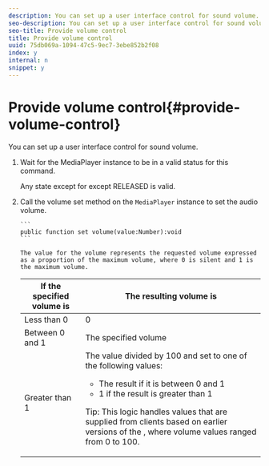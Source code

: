 ```yaml
---
description: You can set up a user interface control for sound volume.
seo-description: You can set up a user interface control for sound volume.
seo-title: Provide volume control
title: Provide volume control
uuid: 75db069a-1094-47c5-9ec7-3ebe852b2f08
index: y
internal: n
snippet: y
---
```


# Provide volume control{#provide-volume-control}

You can set up a user interface control for sound volume.

1. Wait for the MediaPlayer instance to be in a valid status for this command.

   Any state except for except RELEASED is valid.
1. Call the volume set method on the `MediaPlayer` instance to set the audio volume.

       ```    
       public function set volume(value:Number):void
       ```

       The value for the volume represents the requested volume expressed as a proportion of the maximum volume, where 0 is silent and 1 is the maximum volume.

    <table id="table_144A2B1260374FBE8D976194F602DDC7"> 
 <thead> 
  <tr> 
   <th colname="col1" class="entry"> If the specified volume is </th> 
   <th colname="col2" class="entry"> The resulting volume is </th> 
  </tr> 
 </thead>
 <tbody> 
  <tr> 
   <td colname="col1"> Less than 0 </td> 
   <td colname="col2"> 0 </td> 
  </tr> 
  <tr> 
   <td colname="col1"> Between 0 and 1 </td> 
   <td colname="col2"> The specified volume </td> 
  </tr> 
  <tr> 
   <td colname="col1"> Greater than 1 </td> 
   <td colname="col2"> The value divided by 100 and set to one of the following values: 
    <ul id="ul_8C2282F0EDC44A408820F5768709214F"> 
     <li id="li_B00BC6F4812D4000891358F762C8E492">The result if it is between 0 and 1 </li> 
     <li id="li_03B7F30662554F299320040CAC2DEB7A">1 if the result is greater than 1 </li> 
    </ul> <p>Tip:  This logic handles values that are supplied from clients based on earlier versions of the 
     <ph conkeyref="phrases/primetime-sdk-name" />, where volume values ranged from 0 to 100. </p> </td> 
  </tr> 
 </tbody> 
</table>

